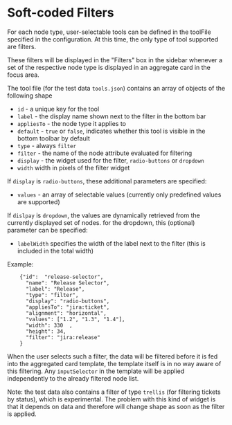 # Soft-coded Filters
For each node type, user-selectable tools can be defined in the toolFile specified in the configuration.
At this time, the only type of tool supported are filters.

These filters will be displayed in the "Filters" box in the sidebar whenever a set of the respective node type is
displayed in an aggregate card in the focus area.

The tool file (for the test data `tools.json`) contains an array of objects of the following shape
* `id` - a unique key for the tool
* `label` - the display name shown next to the filter in the bottom bar
* `appliesTo` - the node type it applies to
* `default` - `true` or `false`, indicates whether this tool is visible in the bottom toolbar by default
* `type` - always `filter`
* `filter` - the name of the node attribute evaluated for filtering
* `display` - the widget used for the filter, `radio-buttons` or `dropdown`
* `width` width in pixels of the filter widget

If `display` is `radio-buttons`, these additional parameters are specified: 
* `values` - an array of selectable values (currently only predefined values are supported)

If `dislpay` is `dropdown`, the values are dynamically retrieved from the currently displayed set of nodes.
for the dropdown, this (optional) parameter can be specified:
* `labelWidth` specifies the width of the label next to the filter (this is included in the total width)


Example:
```
    {"id":  "release-selector",
      "name": "Release Selector",
      "label": "Release",
      "type": "filter",
      "display": "radio-buttons",
      "appliesTo": "jira:ticket",
      "alignment": "horizontal",
      "values": ["1.2", "1.3", "1.4"],
      "width": 330  ,
      "height": 34,
      "filter": "jira:release"
    }
```

When the user selects such a filter, the data will be filtered before it is fed into the aggregated card template, the
template itself is in no way aware of this filtering. Any `inputSelector` in the template will be applied independently
to the already filtered node list.

Note: the test data also contains a filter of type `trellis` (for filtering tickets by status), which is experimental.
The problem with this kind of widget is that it depends on data and therefore will change shape as soon as the filter is
applied.
